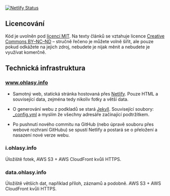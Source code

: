 [![Netlify Status](https://api.netlify.com/api/v1/badges/fecaf98d-dab6-4ca9-9dbf-6e1ce8fbeaf4/deploy-status)](https://app.netlify.com/sites/ohlasy/deploys)

## Licencování

Kód je uvolněn pod [licencí MIT](https://opensource.org/licenses/MIT). Na texty článků se vztahuje licence [Creative Commons BY–NC–ND](https://creativecommons.org/licenses/by-nc-nd/4.0/) – stručně řečeno je můžete volně šířit, ale pouze pokud odkážete na jejich zdroj, nebudete je nijak měnit a nebudete je využívat komerčně.

## Technická infrastruktura

### www.ohlasy.info

* Samotný web, statická stránka hostovaná přes [Netlify](https://www.netlify.com). Pouze HTML a související data, zejména tedy nikoliv fotky a větší data.

* O generování webu z podkladů se stará [Jekyll](http://jekyllrb.com). Související soubory: [\_config.yml](https://github.com/Ohlasy/web/blob/gh-pages/_config.yml) a myslím že všechny adresáře začínající podtržítkem.

* Po pushnutí nového commitu na GitHub (nebo úpravě souboru přes webové rozhraní GitHubu) se spustí Netlify a postará se o přeložení a nasazení nové verze webu.

### i.ohlasy.info

Úložiště fotek, AWS S3 + AWS CloudFront kvůli HTTPS.

### data.ohlasy.info

Úložiště větších dat, například příloh, záznamů a podobně. AWS S3 + AWS CloudFront kvůli HTTPS.
